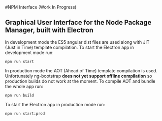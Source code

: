 #NPM Interface (Work In Progress)
## Graphical User Interface for the Node Package Manager, built with Electron ##

In development mode the ES5 angular dist files are used along with JIT (Just in Time) template compilation. To start the Electron app in development mode run:
```
npm run start
```

In production mode the AOT (Ahead of Time) template compilation is used. Unfortunately ng-bootstrap **does not yet support offline compilation** so production builds do not work at the moment. To compile AOT and bundle the whole app run:
```
npm run build
```
To start the Electron app in production mode run:
```
npm run start:prod
```
